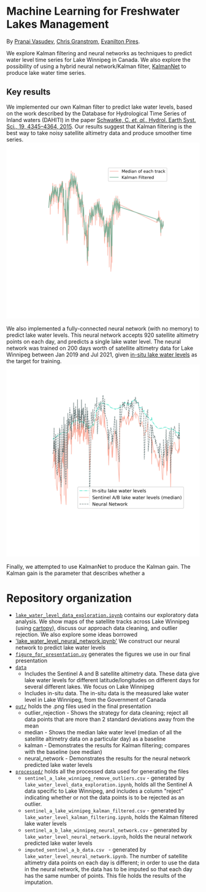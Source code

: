 # Machine Learning for Freshwater Lakes Management
By [Pranai Vasudev](https://github.com/pvasudev16), [Chris Granstrom](https://github.com/CGranstrom), [Evanilton Pires](https://github.com/Evanilton).

We explore Kalman filtering and neural networks as techniques to predict water level time series for Lake Winnipeg in Canada. We also explore the possibility of using a hybrid neural network/Kalman filter, [KalmanNet](https://github.com/KalmanNet/KalmanNet_TSP) to produce lake water time series.

## Key results
We implemented our own Kalman filter to predict lake water levels, based on the work described by the Database for Hydrological Time Series of Inland waters (DAHITI) in the paper [Schwatke, C. *et. al.*, Hydrol. Earth Syst. Sci., 19, 4345–4364, 2015](https://hess.copernicus.org/preprints/12/4813/2015/hess-2015-86-manuscript-version3.pdf). Our results suggest that Kalman filtering is the best way to take noisy satellite altimetry data and produce smoother time series.
![Kalman filtering ](https://github.com/pvasudev16/ml-freshwater-management/blob/main/out/kalman.png)

We also implemented a fully-connected neural network (with no memory) to predict lake water levels. This neural network accepts 920 satellite altimetry points on each day, and predicts a single lake water level. The neural network was trained on
200 days worth of satellite altimetry data for Lake Winnipeg between Jan 2019 and Jul 2021, given [in-situ lake water levels](https://github.com/pvasudev16/ml-freshwater-management/blob/main/data/WinnipegLake_at_GeorgeIsland.csv) as the target for training. 
![Neural network](https://github.com/pvasudev16/ml-freshwater-management/blob/main/out/neural_network.png)

Finally, we attempted to use KalmanNet to produce the Kalman gain. The Kalman gain is the parameter that describes whether a 


# Repository organization
- [`lake_water_level_data_exploration.ipynb`](https://github.com/pvasudev16/ml-freshwater-management/blob/main/lake_water_level_data_exploration.ipynb) contains our exploratory data analysis. We show maps of the satellite tracks across Lake Winnipeg (using [cartopy](https://scitools.org.uk/cartopy/docs/latest/)), discuss our approach data cleaning, and outlier rejection. We also explore some ideas borrowed
- ['lake_water_level_neural_network.ipynb'](https://github.com/pvasudev16/ml-freshwater-management/blob/main/lake_water_level_neural_network.ipynb) We construct our neural network to predict lake water levels
- [`figure_for_presentation.py`](https://github.com/pvasudev16/ml-freshwater-management/blob/main/figures_for_presentation.py) generates the figures we use in our final presentation
- [`data`](https://github.com/pvasudev16/ml-freshwater-management/tree/main/data)
    - Includes the Sentinel A and B satellite altimetry data. These data give lake water levels for different latitude/longitudes on different days for several different lakes. We focus on Lake Winnipeg
    - Includes in-situ data. The in-situ data is the measured lake water level in Lake Winnipeg, from the Government of Canada
- [`out/`](https://github.com/pvasudev16/ml-freshwater-management/tree/main/out) holds the .png files used in the final presentation
    - outlier_rejection - Shows the strategy for data cleaning; reject all data points that are more than 2 standard deviations away from the mean
    - median - Shows the median lake water level (median of all the satellite altimetry data on a particular day) as a baseline
    - kalman - Demonstrates the results for Kalman filtering; compares with the baseline (see median)
    - neural_network - Demonstrates the results for the neural network predicted lake water levels
- [`processed/`](https://github.com/pvasudev16/ml-freshwater-management/tree/main/processed) holds all the processed data used for generating the files
    - `sentinel_a_lake_winnipeg_remove_outliers.csv` - generated by `lake_water_level_data_exploration.ipynb`, holds all the Sentinel A data specific to Lake Winnipeg, and includes a column "reject" indicating whether or not the data points is to be rejected as an outlier.
    - `sentinel_a_lake_winnipeg_kalman_filtered.csv` - generated by `lake_water_level_kalman_filtering.ipynb`, holds the Kalman filtered lake water levels
    - `sentinel_a_b_lake_winnipeg_neural_network.csv` - generated by `lake_water_level_neural_network.ipynb`, holds the neural network predicted lake water levels
    - `imputed_sentinel_a_b_data.csv ` - generated by `lake_water_level_neural_network.ipynb`. The number of satellite altimetry data points on each day is different; in order to use the data in the neural network, the data has to be imputed so that each day has the same number of points. This file holds the results of the imputation.

